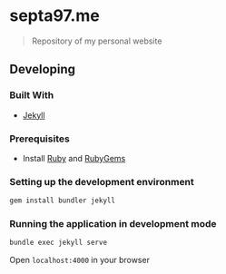 # septa97.me
> Repository of my personal website

## Developing

### Built With
* [Jekyll](https://jekyllrb.com/)

### Prerequisites
* Install [Ruby](https://www.ruby-lang.org/en/) and [RubyGems](https://rubygems.org/)

### Setting up the development environment
```sh
gem install bundler jekyll
```

### Running the application in development mode
```sh
bundle exec jekyll serve
```

Open `localhost:4000` in your browser
